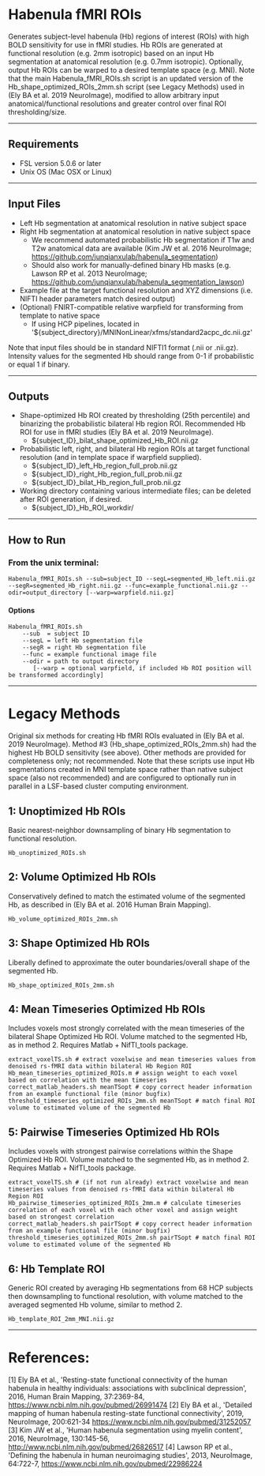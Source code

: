 # Habenula fMRI ROIs
Generates subject-level habenula (Hb) regions of interest (ROIs) with high BOLD sensitivity for use in fMRI studies. Hb ROIs are generated at functional resolution (e.g. 2mm isotropic) based on an input Hb segmentation at anatomical resolution (e.g. 0.7mm isotropic). Optionally, output Hb ROIs can be warped to a desired template space (e.g. MNI). Note that the main Habenula_fMRI_ROIs.sh script is an updated version of the Hb_shape_optimized_ROIs_2mm.sh script (see Legacy Methods) used in (Ely BA et al. 2019 NeuroImage), modified to allow arbitrary input anatomical/functional resolutions and greater control over final ROI thresholding/size.

---
## Requirements
* FSL version 5.0.6 or later
* Unix OS (Mac OSX or Linux)

---
## Input Files
* Left Hb segmentation at anatomical resolution in native subject space
* Right Hb segmentation at anatomical resolution in native subject space
	* We recommend automated probabilistic Hb segmentation if T1w and T2w anatomical data are available (Kim JW et al. 2016 NeuroImage; https://github.com/junqianxulab/habenula_segmentation)
	* Should also work for manually-defined binary Hb masks (e.g. Lawson RP et al. 2013 NeuroImage; https://github.com/junqianxulab/habenula_segmentation_lawson)
* Example file at the target functional resolution and XYZ dimensions (i.e. NIFTI header parameters match desired output)
* (Optional) FNIRT-compatible relative warpfield for transforming from template to native space 
	* If using HCP pipelines, located in '${subject_directory}/MNINonLinear/xfms/standard2acpc_dc.nii.gz'

Note that input files should be in standard NIFTI1 format (.nii or .nii.gz). Intensity values for the segmented Hb should range from 0-1 if probabilistic or equal 1 if binary.

---
## Outputs
* Shape-optimized Hb ROI created by thresholding (25th percentile) and binarizing the probabilistic bilateral Hb region ROI. Recommended Hb ROI for use in fMRI studies (Ely BA et al. 2019 NeuroImage).
	* ${subject_ID}_bilat_shape_optimized_Hb_ROI.nii.gz
* Probabilistic left, right, and bilateral Hb region ROIs at target functional resolution (and in template space if warpfield supplied).
	* ${subject_ID}_left_Hb_region_full_prob.nii.gz
	* ${subject_ID}_right_Hb_region_full_prob.nii.gz
	* ${subject_ID}_bilat_Hb_region_full_prob.nii.gz
* Working directory containing various intermediate files; can be deleted after ROI generation, if desired.
	* ${subject_ID}_Hb_ROI_workdir/

---
## How to Run

### From the unix terminal:
```
Habenula_fMRI_ROIs.sh --sub=subject_ID --segL=segmented_Hb_left.nii.gz --segR=segmented_Hb_right.nii.gz --func=example_functional.nii.gz --odir=output_directory [--warp=warpfield.nii.gz] 
```

#### Options
```
Habenula_fMRI_ROIs.sh
	--sub  = subject ID
	--segL = left Hb segmentation file
	--segR = right Hb segmentation file
	--func = example functional image file
	--odir = path to output directory
       [--warp = optional warpfield, if included Hb ROI position will be transformed accordingly]
```

---
# Legacy Methods
Original six methods for creating Hb fMRI ROIs evaluated in (Ely BA et al. 2019 NeuroImage). Method #3 (Hb_shape_optimized_ROIs_2mm.sh) had the highest Hb BOLD sensitivity (see above). Other methods are provided for completeness only; not recommended. Note that these scripts use input Hb segmentations created in MNI template space rather than native subject space (also not recommended) and are configured to optionally run in parallel in a LSF-based cluster computing environment.

## 1: Unoptimized Hb ROIs
Basic nearest-neighbor downsampling of binary Hb segmentation to functional resolution.
```
Hb_unoptimized_ROIs.sh
```

## 2: Volume Optimized Hb ROIs
Conservatively defined to match the estimated volume of the segmented Hb, as described in (Ely BA et al. 2016 Human Brain Mapping).
```
Hb_volume_optimized_ROIs_2mm.sh
```

## 3: Shape Optimized Hb ROIs
Liberally defined to approximate the outer boundaries/overall shape of the segmented Hb.
```
Hb_shape_optimized_ROIs_2mm.sh
```

## 4: Mean Timeseries Optimized Hb ROIs
Includes voxels most strongly correlated with the mean timeseries of the bilateral Shape Optimized Hb ROI. Volume matched to the segmented Hb, as in method 2. Requires Matlab + NifTI_tools package.
```
extract_voxelTS.sh # extract voxelwise and mean timeseries values from denoised rs-fMRI data within bilateral Hb Region ROI
Hb_mean_timeseries_optimized_ROIs.m # assign weight to each voxel based on correlation with the mean timeseries
correct_matlab_headers.sh meanTSopt # copy correct header information from an example functional file (minor bugfix)
threshold_timeseries_optimized_ROIs_2mm.sh meanTSopt # match final ROI volume to estimated volume of the segmented Hb
```

## 5: Pairwise Timeseries Optimized Hb ROIs
Includes voxels with strongest pairwise correlations within the Shape Optimized Hb ROI. Volume matched to the segmented Hb, as in method 2. Requires Matlab + NifTI_tools package.
```
extract_voxelTS.sh # (if not run already) extract voxelwise and mean timeseries values from denoised rs-fMRI data within bilateral Hb Region ROI
Hb_pairwise_timeseries_optimized_ROIs_2mm.m # calculate timeseries correlation of each voxel with each other voxel and assign weight based on strongest correlation
correct_matlab_headers.sh pairTSopt # copy correct header information from an example functional file (minor bugfix)
threshold_timeseries_optimized_ROIs_2mm.sh pairTSopt # match final ROI volume to estimated volume of the segmented Hb
```

## 6: Hb Template ROI
Generic ROI created by averaging Hb segmentations from 68 HCP subjects then downsampling to functional resolution, with volume matched to the averaged segmented Hb volume, similar to method 2.
```
Hb_template_ROI_2mm_MNI.nii.gz
```

---
# References:

[1] Ely BA et al., 'Resting-state functional connectivity of the human habenula in healthy individuals: associations with subclinical depression', 2016, Human Brain Mapping, 37:2369-84, https://www.ncbi.nlm.nih.gov/pubmed/26991474 
[2] Ely BA et al., 'Detailed mapping of human habenula resting-state functional connectivity', 2019, NeuroImage, 200:621-34 https://www.ncbi.nlm.nih.gov/pubmed/31252057
[3] Kim JW et al., 'Human habenula segmentation using myelin content', 2016, NeuroImage, 130:145-56, http://www.ncbi.nlm.nih.gov/pubmed/26826517
[4] Lawson RP et al., 'Defining the habenula in human neuroimaging studies', 2013, NeuroImage, 64:722-7, https://www.ncbi.nlm.nih.gov/pubmed/22986224 
